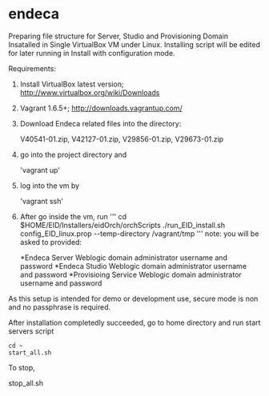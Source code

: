 endeca
======

Preparing file structure for Server, Studio and Provisioning Domain Insatalled in Single VirtualBox VM under Linux.
Installing script will be edited for later running in Install with configuration mode.

Requirements:

1. Install VirtualBox latest version; http://www.virtualbox.org/wiki/Downloads 
2. Vagrant 1.6.5+; http://downloads.vagrantup.com/
3. Download Endeca related files into the directory:

	V40541-01.zip, 
	V42127-01.zip, 
	V29856-01.zip, 
	V29673-01.zip

4. go into the project directory and

	'vagrant up'

5. log into the vm by

	'vagrant ssh'

6. After go inside the vm, run
	'''
	cd $HOME/EID/Installers/eidOrch/orchScripts
	./run_EID_install.sh config_EID_linux.prop --temp-directory /vagrant/tmp
	'''
note: you will be asked to provided:

	*Endeca Server Weblogic domain administrator username and password
	*Endeca Studio Weblogic domain administrator username and password
	*Provisioing Service Weblogic domain administrator username and password

As this setup is intended for demo or development use, secure mode is non and no passphrase is required.

After installation completedly succeeded, go to home directory and run start servers script

	cd ~
	start_all.sh

To stop,

stop_all.sh
